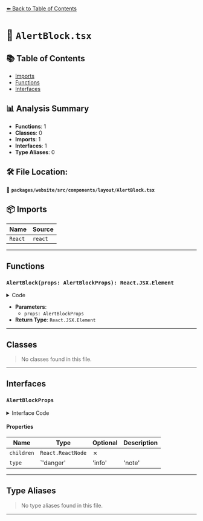 [⬅️ Back to Table of Contents](../../../../../index.md)

# 📄 `AlertBlock.tsx`

## 📚 Table of Contents

- [Imports](#imports)
- [Functions](#functions)
- [Interfaces](#interfaces)

## 📊 Analysis Summary

- **Functions**: 1
- **Classes**: 0
- **Imports**: 1
- **Interfaces**: 1
- **Type Aliases**: 0

## 🛠️ File Location:
📂 **`packages/website/src/components/layout/AlertBlock.tsx`**

## 📦 Imports

| Name | Source |
|------|--------|
| `React` | `react` |


---

## Functions

### `AlertBlock(props: AlertBlockProps): React.JSX.Element`

<details><summary>Code</summary>

```ts
function AlertBlock(props: AlertBlockProps): React.JSX.Element {
  return (
    <div className={`admonition alert alert--${props.type}`}>
      <div className="admonition-content">{props.children}</div>
    </div>
  );
}
```
</details>

- **Parameters**:
  - `props: AlertBlockProps`
- **Return Type**: `React.JSX.Element`

---

## Classes

> No classes found in this file.


---

## Interfaces

### `AlertBlockProps`

<details><summary>Interface Code</summary>

```ts
export interface AlertBlockProps {
  readonly children: React.ReactNode;
  readonly type: 'danger' | 'info' | 'note' | 'success' | 'warning';
}
```
</details>

#### Properties

| Name | Type | Optional | Description |
|------|------|----------|-------------|
| `children` | `React.ReactNode` | ✗ |  |
| `type` | `'danger' | 'info' | 'note' | 'success' | 'warning'` | ✗ |  |


---

## Type Aliases

> No type aliases found in this file.


---